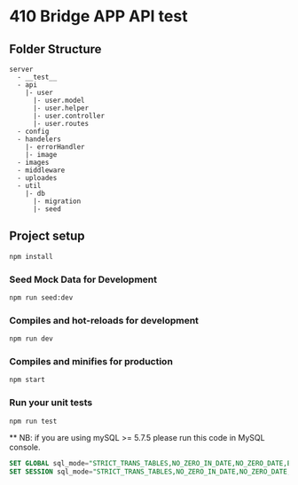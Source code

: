 # 410 Bridge APP API test

## Folder Structure

```
server
  - __test__
  - api
    |- user
      |- user.model
      |- user.helper
      |- user.controller
      |- user.routes
  - config
  - handelers
    |- errorHandler
    |- image
  - images
  - middleware
  - uploades
  - util
    |- db
      |- migration
      |- seed
```

## Project setup

```bash
npm install
```

### Seed Mock Data for Development

```bash
npm run seed:dev
```

### Compiles and hot-reloads for development

```bash
npm run dev
```

### Compiles and minifies for production

```bash
npm start
```

### Run your unit tests

```bash
npm run test
```

\*\* NB: if you are using mySQL >= 5.7.5 please run this code in MySQL console.

```sql
SET GLOBAL sql_mode="STRICT_TRANS_TABLES,NO_ZERO_IN_DATE,NO_ZERO_DATE,ERROR_FOR_DIVISION_BY_ZERO,NO_ENGINE_SUBSTITUTION";
SET SESSION sql_mode="STRICT_TRANS_TABLES,NO_ZERO_IN_DATE,NO_ZERO_DATE,ERROR_FOR_DIVISION_BY_ZERO,NO_ENGINE_SUBSTITUTION";
```
